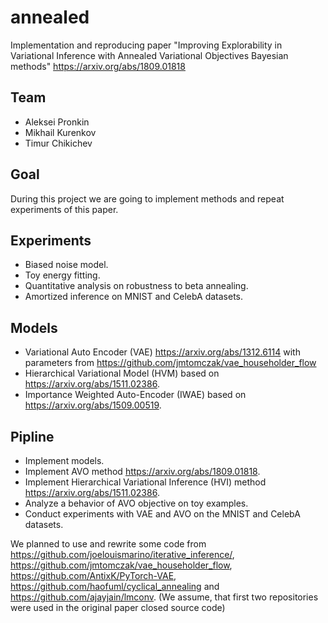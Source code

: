 # annealed

Implementation and reproducing paper "Improving Explorability in Variational Inference with Annealed Variational Objectives Bayesian methods" https://arxiv.org/abs/1809.01818

## Team

- Aleksei Pronkin
- Mikhail Kurenkov
- Timur Chikichev

## Goal

During this project we are going to implement methods and repeat experiments of this paper. 

## Experiments

- Biased noise model.
- Toy energy fitting.
- Quantitative analysis on robustness to beta annealing.
- Amortized inference on MNIST and CelebA datasets.

## Models

- Variational Auto Encoder (VAE) https://arxiv.org/abs/1312.6114 with parameters from https://github.com/jmtomczak/vae_householder_flow
- Hierarchical Variational Model (HVM) based on https://arxiv.org/abs/1511.02386.
- Importance Weighted Auto-Encoder (IWAE) based on https://arxiv.org/abs/1509.00519.

## Pipline

- Implement models.
- Implement AVO method https://arxiv.org/abs/1809.01818.
- Implement Hierarchical Variational Inference (HVI) method https://arxiv.org/abs/1511.02386.
- Analyze a behavior of AVO objective on toy examples.
- Conduct experiments with VAE and AVO on the MNIST and CelebA datasets.

We planned to use and rewrite some code from https://github.com/joelouismarino/iterative_inference/, https://github.com/jmtomczak/vae_householder_flow, https://github.com/AntixK/PyTorch-VAE, https://github.com/haofuml/cyclical_annealing and https://github.com/ajayjain/lmconv. (We assume, that first two repositories were used in the original paper closed source code) 

